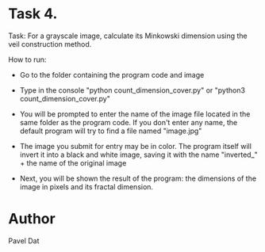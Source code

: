 # Task 4.
Task: For a grayscale image, calculate its Minkowski dimension using the veil construction method.

How to run:
* Go to the folder containing the program code and image

* Type in the console "python count_dimension_cover.py" or "python3 count_dimension_cover.py"

* You will be prompted to enter the name of the image file located in the same folder as the program code. If you don't enter any name, the default program will try to find a file named "image.jpg"

* The image you submit for entry may be in color. The program itself will invert it into a black and white image, saving it with the name "inverted_" + the name of the original image

* Next, you will be shown the result of the program: the dimensions of the image in pixels and its fractal dimension.

# Author
Pavel Dat